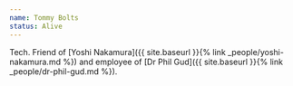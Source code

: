 ```yaml
---
name: Tommy Bolts
status: Alive
---
```


Tech. Friend of [Yoshi Nakamura]({{ site.baseurl }}{% link _people/yoshi-nakamura.md %}) and employee of [Dr Phil Gud]({{ site.baseurl }}{% link _people/dr-phil-gud.md %}).





